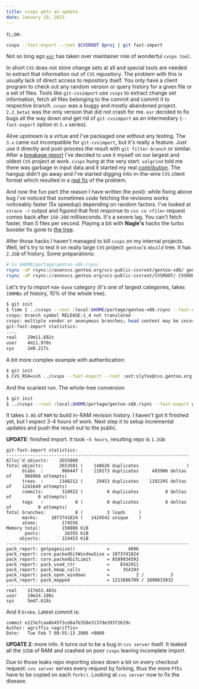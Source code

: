 ```yaml
---
title: cvsps gets an update
date: January 10, 2013
---
```


`TL;DR`:

``` bash
cvsps --fast-export --root $CVSROOT $proj | git fast-import
```

Not so long ago [`esr`](https://en.wikipedia.org/wiki/Eric_S._Raymond) has
taken over maintainer role of wonderful `cvsps tool`.

In short `CVS` does not store change sets at all and special tools
are needed to extract that information out of `CVS` repository.
The problem with this is usually lack of direct access to repository
itself. You only have a client program to check out any random version or
query history for a given file or a set of files.
Tools like `git-cvsimport` use `cvsps` to extract change set
information, fetch all files belonging to the commit and commit it to
respective branch.
`cvsps` was a buggy and mostly abandoned project. `2.2_beta1` was
the only version that did not crash for me.
`esr` decided to fix bugs all the way down *and* get rid of
`git-cvsimport` as an intermediary (`--fast-export` option in `3.x`
series).

Alive upstream is a virtue and I've packaged one without any testing.
The `3.x` came out incompatible for `git-cvsimport`, but it's
really a feature. Just use it directly and post-process the result with
`git filter-branch` or similar.
After a [breakage report](https://bugs.gentoo.org/450424) I've decided
to use it myself on our largest and oldest `CVS` project at work.
`cvsps` hung at the very start. `valgrind` told me there was garbage
in input data and it started my real
[contribution](https://gitorious.org/cvsps/cvsps/commit/c4b06934ede0ad50b4d88c6d7cc0bf86bc9ebb39).
The hangup didn't go away and I've started digging into in-the-wire
`CVS` client format which resulted in a [real
fix](https://gitorious.org/cvsps/cvsps/commit/1baf820a9dbac2bdf5bd5536ec388af7f47a987b)
of the problem.

And now the fun part (the reason I have written the post): while fixing
above bug i've noticed that sometimes code fetching the revisions works
noticeably faster (5x speedup) depending on random factors.
I've looked at `strace -r` output and figured that first response to
`cvs co <file>` request comes back after `150-200` milliseconds.
It's a severe lag. You can't fetch faster, than 5 files per second.
Playing a bit with **Nagle's** hacks the turbo booster fix gone to [the
tree](https://gitorious.org/cvsps/cvsps/commit/5c876f67cf9e0bf544d0d0ad0b09b54decaac6d1).

After those hacks I haven't managed to kill `cvsps` on my internal
projects.
Well, let's try to test it on really large `CVS` project: `gentoo`'s
`ebuild` tree. It has `2.2GB` of history.
Some preparations:

``` bash
# in $HOME/portage/gentoo-x86.rsync
rsync -aP rsync://anonvcs.gentoo.org/vcs-public-cvsroot/gentoo-x86/ gentoo-x86/
rsync -aP rsync://anonvcs.gentoo.org/vcs-public-cvsroot/CVSROOT/ CVSROOT/
```

Let's try to import `kde-base` category (it's one of largest
categories, takes `190MBs` of history, 10% of the whole tree).

``` bash
$ git init
$ time { ../cvsps --root :local:$HOME/portage/gentoo-x86.rsync --fast-export gentoo-x86/kde-base | git fast-import; }
cvsps: branch symbol RELEASE-1_4 not translated
cvsps: multiple vendor or anonymous branches; head content may be incorrect.
git-fast-import statistics:
....
real    29m11.682s
user    4m11.970s
sys     1m9.217s
```

A bit more complex example with authentication:

``` bash
$ git init
$ CVS_RSH=ssh ../cvsps --fast-export --root :ext:slyfox@cvs.gentoo.org:/var/cvsroot gentoo-x86/dev-lang/ghc | git fast-import
```

And the scariest run. The whole-tree conversion

``` bash
$ git init
$ ../cvsps --root :local:$HOME/portage/gentoo-x86.rsync --fast-export gentoo-x86 | git fast-import
```

It takes `3.8G` of `RAM` to build in-RAM revision history. I
haven't got it finished yet, but I expect 3-4 hours of work.
Next step it to setup incremental updates and push the result out to the
public.

**UPDATE**: finished import. It took `~5 hours`, resulting repo is
`1.2GB`:

    git-fast-import statistics:
    ---------------------------------------------------------------------
    Alloc'd objects:    2655000
    Total objects:      2653581 (    148626 duplicates                  )
          blobs  :       986447 (    119173 duplicates     493906 deltas of     966966 attempts)
          trees  :      1348212 (     29453 duplicates    1192295 deltas of    1241649 attempts)
          commits:       318922 (         0 duplicates          0 deltas of          0 attempts)
          tags   :            0 (         0 duplicates          0 deltas of          0 attempts)
    Total branches:           8 (         3 loads     )
          marks:     1073741824 (   1424542 unique    )
          atoms:         174556
    Memory total:        150808 KiB
           pools:         26355 KiB
         objects:        124453 KiB
    ---------------------------------------------------------------------
    pack_report: getpagesize()            =       4096
    pack_report: core.packedGitWindowSize = 1073741824
    pack_report: core.packedGitLimit      = 8589934592
    pack_report: pack_used_ctr            =    8342911
    pack_report: pack_mmap_calls          =     354193
    pack_report: pack_open_windows        =          2 /          3
    pack_report: pack_mapped              = 1213886709 / 1890833032
    ---------------------------------------------------------------------
    real    317m53.483s
    user    19m24.108s
    sys     5m47.618s

And it `broke`. Latest commit is:

    commit e123e7caa8b45f3ce8a7b358e3137de393f2619c
    Author: agriffis <agriffis>
    Date:   Tue Feb 7 08:55:13 2006 +0000

**UPDATE 2**: more info. It turns out to be a bug in `cvs server`
itself. It leaked all the `32GB` of RAM and crashed on poor `cvsps`
leaving incomplete import.

Due to those leaks repo importing slows down a bit on every checkout
request: `cvs server` serves every request by forking, thus the more
`PTEs` have to be copied on each `fork()`. Looking at `cvs server`
now to fix the disease.
